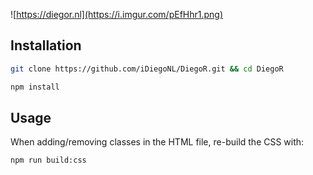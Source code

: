 ![https://diegor.nl](https://i.imgur.com/pEfHhr1.png)

## Installation

```bash
git clone https://github.com/iDiegoNL/DiegoR.git && cd DiegoR
```

```bash
npm install
```

## Usage

When adding/removing classes in the HTML file, re-build the CSS with:
```bash
npm run build:css
```
